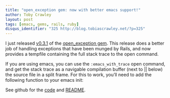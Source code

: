 ```yaml
---
title: "open_exception gem: now with better emacs support!"
author: Toby Crawley
layout: post
tags: [emacs, gems, rails, ruby]
disqus_identifier: "325 http://blog.tobiascrawley.net/?p=325"
---
```



<div class="padding">

</div><!-- end .padding -->
<div class="border-gray"></div>
<div class="padding">

<p>I just released <a href="http://rubygems.org/gems/open_exception">v0.3.1</a> of the <a href="http://blog.tobiascrawley.net/2010/04/26/open_exception-gem-auto-open-exceptions-in-your-editor/">open_exception gem</a>. This release does a better job of handling exceptions that have been munged by Rails, and now provides a tempfile containing the full stack trace to the open command. </p>

<p>If you are using emacs, you can use the <code>:emacs_with_trace</code> open command, and get the stack trace as a navigable compilation buffer (next to || below) the source file in a split frame. For this to work, you&#x2019;ll need to add the following function to your emacs init:</p>

<script src="http://gist.github.com/417151.js?file=gistfile1.el"></script>

<p>See github for the <a href="http://github.com/tobias/open_exception">code</a> and <a href="http://github.com/tobias/open_exception/blob/master/README.md"><span class="caps">README</span></a>.</p>				


<!-- end .postmetadata -->












</div><!-- end .padding -->

